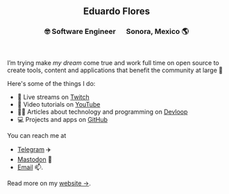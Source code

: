 <div align="center">
  <h2>Eduardo Flores</h2>
  <h3>🤓 Software Engineer &#8195; Sonora, Mexico 🌎</h3><br>
</div>

I’m trying make _my dream_ come true and work full time on open source to create tools, content and applications that benefit the community at large 🦀

Here's some of the things I do:

- 🔴 Live streams on [Twitch](https://www.twitch.tv/edfloreshz)
- 🎥 Video tutorials on [YouTube](https://www.youtube.com/channel/UCeGD_pFkPHeZ5R0s20XwgaQ)
- ✍🏼 Articles about technology and programming on [Devloop](https://blog.edfloreshz.dev)
- 💻 Projects and apps on [GitHub](https://github.com/edfloreshz?tab=repositories)


You can reach me at 
- [Telegram](https://telegram.me/edfloreshz) ✈️
- [Mastodon](https://hachyderm.io/@edfloreshz) 🐘 
- [Email](mailto:edfloreshz@proton.me) 📫.

Read more on my [website →](https://edfloreshz.dev/).
